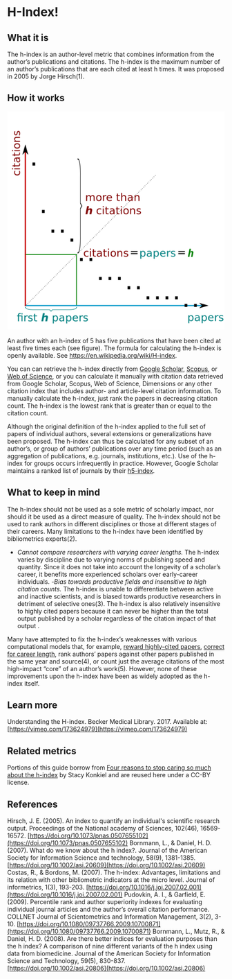 # H-Index!

## What it is
The h-index is an author-level metric that combines information from the author’s publications and citations. The h-index is the maximum number of an author’s publications that are each cited at least h times. It was proposed in 2005 by Jorge Hirsch(1).

## How it works
![h-index calculation](images/h-index-graph-wikipedia.png)

An author with an h-index of 5 has five publications that have been cited at least five times each (see figure). The formula for calculating the h-index is openly available. See https://en.wikipedia.org/wiki/H-index.

You can can retrieve the h-index directly from [Google Scholar](http://scholar.google.com/), [Scopus](https://www.elsevier.com/solutions/scopus), or [Web of Science](https://webofknowledge.com/), or you can calculate it manually with citation data retrieved from Google Scholar, Scopus, Web of Science, Dimensions or any other citation index that includes author- and article-level citation information. To manually calculate the h-index, just rank the papers in decreasing citation count. The h-index is the lowest rank that is greater than or equal to the citation count.

Although the original definition of the h-index applied to the full set of papers of individual authors, several extensions or generalizations have been proposed. The h-index can thus be calculated for any subset of an author’s, or group of authors’ publications over any time period (such as an aggregation of publications, e.g. journals, institutions, etc.). Use of the h-index for groups occurs infrequently in practice. However, Google Scholar maintains a ranked list of journals by their [h5-index](https://scholar.google.com/citations?view_op=top_venues&hl=en).


## What to keep in mind
The h-index should not be used as a sole metric of scholarly impact, nor should it be used as a direct measure of quality. The h-index should not be used to rank authors in different disciplines or those at different stages of their careers. Many limitations to the h-index have been identified by bibliometrics experts(2).
- *Cannot compare researchers with varying career lengths.* The h-index varies by discipline due to varying norms of publishing speed and quantity. Since it does not take into account the longevity of a scholar’s career, it benefits more experienced scholars over early-career individuals.
-*Bias towards productive fields and insensitive to high citation counts.* The h-index is unable to differentiate between active and inactive scientists, and is biased towards productive researchers in detriment of selective ones(3). The h-index is also relatively insensitive to highly cited papers because it can never be higher than the total output published by a scholar regardless of the citation impact of that output .

Many have attempted to fix the h-index’s weaknesses with various computational models that, for example, [reward highly-cited papers](http://en.wikipedia.org/wiki/G-index), [correct for career length](http://blogs.plos.org/biologue/2012/10/19/why-i-love-the-h-index/), rank authors’ papers against other papers published in the same year and source(4), or count just the average citations of the most high-impact “core” of an author’s work(5). However, none of these improvements upon the h-index have been as widely adopted as the h-index itself.

## Learn more
Understanding the H-index. Becker Medical Library. 2017. Available at: [https://vimeo.com/173624979](https://vimeo.com/173624979)


## Related metrics


Portions of this guide borrow from [Four reasons to stop caring so much about the h-index](http://blogs.lse.ac.uk/impactofsocialsciences/2014/03/31/four-reasons-to-stop-caring-so-much-about-the-h-index/) by Stacy Konkiel and are reused here under a CC-BY license.


## References

Hirsch, J. E. (2005). An index to quantify an individual's scientific research output. Proceedings of the National academy of Sciences, 102(46), 16569-16572. [https://doi.org/10.1073/pnas.0507655102](https://doi.org/10.1073/pnas.0507655102)
Bornmann, L., & Daniel, H. D. (2007). What do we know about the h index?. Journal of the American Society for Information Science and technology, 58(9), 1381-1385. [https://doi.org/10.1002/asi.20609](https://doi.org/10.1002/asi.20609)
Costas, R., & Bordons, M. (2007). The h-index: Advantages, limitations and its relation with other bibliometric indicators at the micro level. Journal of informetrics, 1(3), 193-203. [https://doi.org/10.1016/j.joi.2007.02.001](https://doi.org/10.1016/j.joi.2007.02.001)
Pudovkin, A. I., & Garfield, E. (2009). Percentile rank and author superiority indexes for evaluating individual journal articles and the author’s overall citation performance. COLLNET Journal of Scientometrics and Information Management, 3(2), 3-10. [https://doi.org/10.1080/09737766.2009.10700871](https://doi.org/10.1080/09737766.2009.10700871)
Bornmann, L., Mutz, R., & Daniel, H. D. (2008). Are there better indices for evaluation purposes than the h index? A comparison of nine different variants of the h index using data from biomedicine. Journal of the American Society for Information Science and Technology, 59(5), 830-837. [https://doi.org/10.1002/asi.20806](https://doi.org/10.1002/asi.20806)
